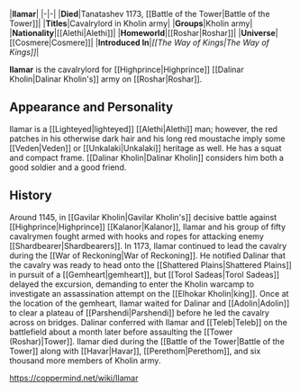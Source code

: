 |**Ilamar**|
|-|-|
|**Died**|Tanatashev 1173, [[Battle of the Tower\|Battle of the Tower]]|
|**Titles**|Cavalrylord in Kholin army|
|**Groups**|Kholin army|
|**Nationality**|[[Alethi\|Alethi]]|
|**Homeworld**|[[Roshar\|Roshar]]|
|**Universe**|[[Cosmere\|Cosmere]]|
|**Introduced In**|*[[The Way of Kings\|The Way of Kings]]*|

**Ilamar** is the cavalrylord for [[Highprince\|Highprince]] [[Dalinar Kholin\|Dalinar Kholin's]] army on [[Roshar\|Roshar]].

## Appearance and Personality
Ilamar is a [[Lighteyed\|lighteyed]] [[Alethi\|Alethi]] man; however, the red patches in his otherwise dark hair and his long red moustache imply some [[Veden\|Veden]] or [[Unkalaki\|Unkalaki]] heritage as well. He has a squat and compact frame. [[Dalinar Kholin\|Dalinar Kholin]] considers him both a good soldier and a good friend.

## History
Around 1145, in [[Gavilar Kholin\|Gavilar Kholin's]] decisive battle against [[Highprince\|Highprince]] [[Kalanor\|Kalanor]], Ilamar and his group of fifty cavalrymen fought armed with hooks and ropes for attacking enemy [[Shardbearer\|Shardbearers]].
In 1173, Ilamar continued to lead the cavalry during the [[War of Reckoning\|War of Reckoning]]. He notified Dalinar that the cavalry was ready to head onto the [[Shattered Plains\|Shattered Plains]] in pursuit of a [[Gemheart\|gemheart]], but [[Torol Sadeas\|Torol Sadeas]] delayed the excursion, demanding to enter the Kholin warcamp to investigate an assassination attempt on the [[Elhokar Kholin\|king]]. Once at the location of the gemheart, Ilamar waited for Dalinar and [[Adolin\|Adolin]] to clear a plateau of [[Parshendi\|Parshendi]] before he led the cavalry across on bridges.
Dalinar conferred with Ilamar and [[Teleb\|Teleb]] on the battlefield about a month later before assaulting the [[Tower (Roshar)\|Tower]]. Ilamar died during the [[Battle of the Tower\|Battle of the Tower]] along with [[Havar\|Havar]], [[Perethom\|Perethom]], and six thousand more members of Kholin army.



https://coppermind.net/wiki/Ilamar